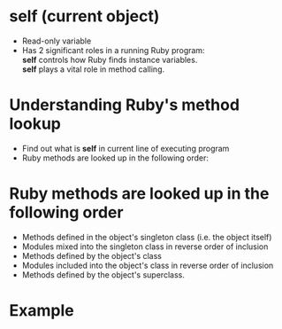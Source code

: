 <!SLIDE self bullets>
# self (current object) #

* Read-only variable
* Has 2 significant roles in a running Ruby program:  
  **self** controls how Ruby finds instance variables.  
  **self** plays a vital role in method calling.

<!SLIDE method_lookup bullets>
# Understanding Ruby's method lookup #
* Find out what is **self** in current line of executing program
* Ruby methods are looked up in the following order:

<!SLIDE method_lookup_process bullets small>
# Ruby methods are looked up in the following order #
* Methods defined in the object's singleton class (i.e. the object itself)
* Modules mixed into the singleton class in reverse order of inclusion
* Methods defined by the object's class
* Modules included into the object's class in reverse order of inclusion
* Methods defined by the object's superclass.

<!SLIDE example>
# Example #
